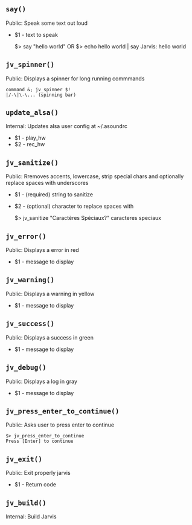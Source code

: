 `say()`
-------

Public: Speak some text out loud

* $1 - text to speak

    $> say "hello world"
    OR
    $> echo hello world | say
    Jarvis: hello world


`jv_spinner()`
--------------

Public: Displays a spinner for long running commmands

    command &; jv_spinner $!
    |/-\|\-\... (spinning bar)


`update_alsa()`
---------------

Internal: Updates alsa user config at ~/.asoundrc

* $1 - play_hw
* $2 - rec_hw


`jv_sanitize()`
---------------

Public: Rremoves accents, lowercase, strip special chars and optionally replace spaces with underscores

* $1 - (required) string to sanitize
* $2 - (optional) character to replace spaces with

    $> jv_sanitize "Caractères Spéciaux?"
    caracteres speciaux


`jv_error()`
------------

Public: Displays a error in red
* $1 - message to display


`jv_warning()`
--------------

Public: Displays a warning in yellow
* $1 - message to display


`jv_success()`
--------------

Public: Displays a success in green
* $1 - message to display


`jv_debug()`
------------

Public: Displays a log in gray
* $1 - message to display


`jv_press_enter_to_continue()`
------------------------------

Public: Asks user to press enter to continue

    $> jv_press_enter_to_continue
    Press [Enter] to continue


`jv_exit()`
-----------

Public: Exit properly jarvis

* $1 - Return code


`jv_build()`
------------

Internal: Build Jarvis


